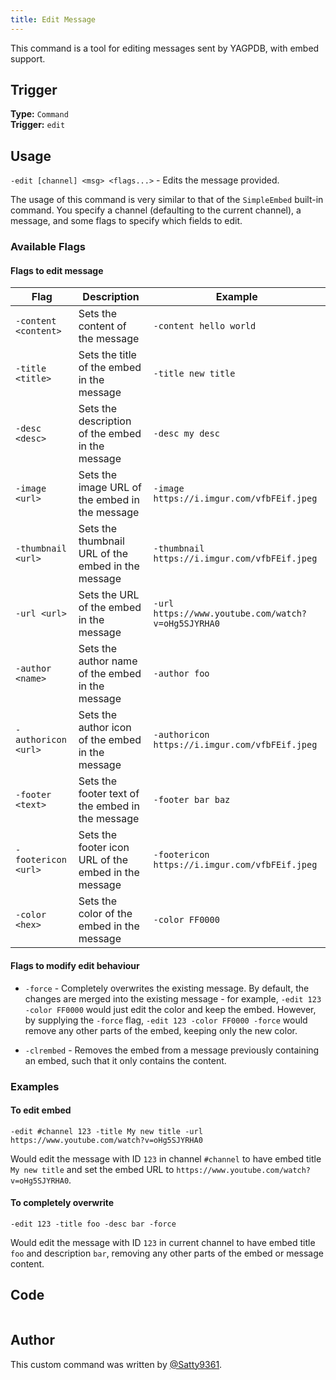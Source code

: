 ```yaml
---
title: Edit Message
---
```


This command is a tool for editing messages sent by YAGPDB, with embed support.

## Trigger

**Type:** `Command`<br />
**Trigger:** `edit`

## Usage

`-edit [channel] <msg> <flags...>` - Edits the message provided.

The usage of this command is very similar to that of the `SimpleEmbed` built-in command. You specify a channel (defaulting to the current channel), a message, and some flags to specify which fields to edit.

### Available Flags

#### Flags to edit message

| Flag                 | Description                                          | Example                                            |
| -------------------- | ---------------------------------------------------- | -------------------------------------------------- |
| `-content <content>` | Sets the content of the message                      | `-content hello world`                             |
| `-title <title>`     | Sets the title of the embed in the message           | `-title new title`                                 |
| `-desc <desc>`       | Sets the description of the embed in the message     | `-desc my desc`                                    |
| `-image <url>`       | Sets the image URL of the embed in the message       | `-image https://i.imgur.com/vfbFEif.jpeg`          |
| `-thumbnail <url>`   | Sets the thumbnail URL of the embed in the message   | `-thumbnail https://i.imgur.com/vfbFEif.jpeg`      |
| `-url <url>`         | Sets the URL of the embed in the message             | `-url https://www.youtube.com/watch?v=oHg5SJYRHA0` |
| `-author <name>`     | Sets the author name of the embed in the message     | `-author foo`                                      |
| `-authoricon <url>`  | Sets the author icon of the embed in the message     | `-authoricon https://i.imgur.com/vfbFEif.jpeg`     |
| `-footer <text>`     | Sets the footer text of the embed in the message     | `-footer bar baz`                                  |
| `-footericon <url>`  | Sets the footer icon URL of the embed in the message | `-footericon https://i.imgur.com/vfbFEif.jpeg`     |
| `-color <hex>`       | Sets the color of the embed in the message           | `-color FF0000`                                    |

#### Flags to modify edit behaviour

- `-force` - Completely overwrites the existing message. By default, the changes are merged into the existing message - for example, `-edit 123 -color FF0000` would just edit the color and keep the embed. However, by supplying the `-force` flag, `-edit 123 -color FF0000 -force` would remove any other parts of the embed, keeping only the new color.

- `-clrembed` - Removes the embed from a message previously containing an embed, such that it only contains the content.

### Examples

#### To edit embed

```
-edit #channel 123 -title My new title -url https://www.youtube.com/watch?v=oHg5SJYRHA0
```

Would edit the message with ID `123` in channel `#channel` to have embed title `My new title` and set the embed URL to `https://www.youtube.com/watch?v=oHg5SJYRHA0`.

#### To completely overwrite

```
-edit 123 -title foo -desc bar -force
```

Would edit the message with ID `123` in current channel to have embed title `foo` and description `bar`, removing any other parts of the embed or message content.

## Code

```gotmpl file=../../../src/utilities/edit.go.tmpl

```

## Author

This custom command was written by [@Satty9361](https://github.com/Satty9361).
